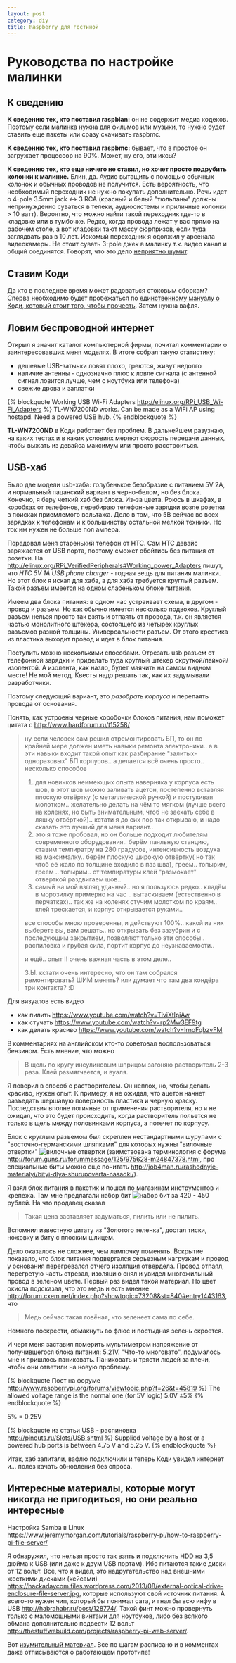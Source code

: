 ```yaml
---
layout: post
category: diy
title: Raspberry для гостиной
---
```


# Руководства по настройке малинки


## К сведению

**К сведению тех, кто поставил raspbian:** он не содержит медиа кодеков. Поэтому если малинка нужна для фильмов или музыки, то нужно будет ставить еще пакеты или сразу скачивать raspbmc.

**К сведению тех, кто поставил raspbmc:** бывает, что в простое он загружает процессор на 90%. Может, ну его, эти иксы?

<!--more-->

**К сведению тех, кто еще ничего не ставил, но хочет просто подрубить колонки к малинке.** Блин, да. Аудио вытащить с помощью обычных колонок и обычных проводов не получится. Есть вероятность, что необходимый переходник не нужно покупать дополнительно. Речь идет о 4-pole 3.5mm jack <-> 3 RCA (красный и белый "тюльпаны" должны непринужденно суваться в телеки, аудиосистемы и приличные колонки > 10 ватт). Вероятно, что можно найти такой переходник где-то в кладовке или в тумбочке. Редко, когда провода лежат у вас прямо на рабочем столе, а вот кладовки тают массу сюрпризов, если туда заглядвать раз в 10 лет. Искомый переходник я одолжил у арсенала видеокамеры.
Не стоит сувать 3-pole джек в малинку т.к. видео канал и общий соединятся. Говорят, что это дело [неприятно шумит][шум].

## Ставим Коди

Да кто в последнее время может радоваться стоковым сборкам? Сперва необходимо будет пробежаться по [единственному мануалу о Коди, который стоит того, чтобы прочесть][настройка коди]. Затем нужна вафля.


## Ловим беспроводной интернет

Открыл я значит каталог компьютерной фирмы, почитал комментарии о заинтересовавших меня моделях. В итоге собрал такую статистику:

- дешевые USB-затычки ловят плохо, греются, живут недолго
- наличие антенны - однозначно плюс к ловле сигнала (с антенной сигнал ловится лучше, чем с ноутбука или телефона)
- свежие дрова и заплатки

{% blockquote Working USB Wi-Fi Adapters http://elinux.org/RPi_USB_Wi-Fi_Adapters %}
TL-WN7200ND works. Can be made as a WiFi AP using hostapd. Need a powered USB hub.
{% endblockquote %}


**TL-WN7200ND** в Коди работает без проблем. В дальнейшем разузнаю, на каких тестах и в каких условиях меряют скорость передачи данных, чтобы выжать из девайса максимум или просто расстроиться.

## USB-xаб

Было две модели usb-хаба: голубенькое безобразие с питанием 5V 2A, и нормальный пацанский вариант в черно-белом, но без блока. Конечно, я беру четкий хаб без блока. Из-за цвета. Роюсь в шкафах, в коробках от телефонов, перебираю телефонные зарядки возле розетки в поисках приемлемого вольтажа. Дело в том, что 5В сейчас во всех зарядках к телефонам и к большинству остальной мелкой техники. Но ток им нужен не больше пол ампера.

Порадовал меня старенький телефон от HTC. Сам HTC девайс заряжается от USB порта, поэтому сможет обойтись без питания от розетки. На <http://elinux.org/RPi_VerifiedPeripherals#Working_power_Adapters> пишут, что *HTC 5V 1A USB phone charger* - годная вещь для питания малинки. Но этот блок я искал для хаба, а для хаба требуется круглый разъем. Такой разъем имеется на одном слабеньком блоке питания. 



Имеем два блока питания: в одном нас устраивает схема, в другом - провод и разъем. Но как обычно имеется несколько подвохов. Круглый разъем нельзя просто так взять и отпаять от провода, т.к. он является частью монолитного штекера, состоящего из четырех круглых разъемов разной толщины. Универсальности разъем. От этого крестика из пластика выходит провод и идет в блок питания. 

Поступить можно несколькими способами. Отрезать usb разъем от телефонной зарядки и приделать туда круглый штекер скруткой/пайкой/изолентой. А изолента, как назло, будет маячить на самом видном месте! Не мой метод. Квесты надо решать так, как их задумывали разработчики. 

Поэтому следующий вариант, это *разобрать корпуса* и перепаять провода от основания.

Понять, как устроены черные коробочки блоков питания, нам поможет цитата с <http://www.hardforum.ru/t15258/>

> ну если человек сам решил отремонтировать БП, то он по крайней мере должен иметь навыки ремонта электроники.. а в эти навыки входит такой опыт как разбирание "залитых-одноразовых" БП корпусов..
> а делается всё очень просто.. несколько способов
> 1) для новичков неимеющих опыта
> наверняка у корпуса есть шов, в этот шов можно заливать ацетон, постепенно вставляя плоскую отвёртку (с металлической ручкой) и постукивая молотком..
> желательно делать на чём то мягком (лучше всего на коленях, но быть внимательным, чтоб не заехать себе в ляшку отвёрткой).. кстати я до сих пор так открываю, и надо сказать это лучший для меня вариант..
> 2) это я тоже пробовал, но он больше подходит любителям современного оборудования..
> берём паяльную станцию, ставим темпиратру на 280 градусов, интенсивность воздуха на максималку..
> берём плоскую широкую отвёртку( но так чтоб её жало по толщине входило в паз шва), греем.. топырим, греем .. топырим..
> от темпиратуры клей "размокает" отверткой раздвигаем шов..
> 3) самый на мой взгляд удачный.. но я пользуюсь редко..
> кладём в морозилку примерно на час .. вытаскиваем (естественно в перчатках)..
> так же на коленях стучим молотком по краям.. клей трескается, и корпус открывается руками..
>
> все способы мною проверенны, и действуют 100%.. какой из них выберете вы, вам решать.. но открывать без зазубрин и с последующим закрытием, позволяют только эти способы.. распиловка и грубая сила, портит корпус до неузнаваемости..
>
> и ещё.. опыт !! очень важная часть в этом деле..
>
> З.Ы. кстати очень интересно, что он там собрался ремонтировать? ШИМ менять? или думает что там два кондёра три контакта? :D

Для визуалов есть видео

- как пилить <https://www.youtube.com/watch?v=TiviXtlpiAw>
- как стучать <https://www.youtube.com/watch?v=rp2Mw3EF9tg>
- как делать красиво <https://www.youtube.com/watch?v=lrnoFqbzvFM>

В комментариях на английском кто-то советовал воспользоваться бензином. Есть мнение, что можно

> В щель по кругу инсулиновым шприцом загоняю растворитель 2-3 раза. Клей размягчается, и вуаля.﻿

Я поверил в способ с растворителем. Он неплох, но, чтобы делать красиво, нужен опыт. К примеру, я не ожидал, что ацетон начнет разъедать шершавую поверхность пластика и черную краску. Последствия вполне логичные от применения растворителя, но я не ожидал, что это будет происходить, когда растворитель польется не только в щель между половинками корпуса, а потечет по корпусу.


Блок с круглым разъемом был скреплен нестандартными шурупами с "восточно-германскими шляпками" для которых нужны "вилочные отвертки" ![вилочные отвертки](http://i2.guns.ru/forums/icons/forum_pictures/005997/5997146.jpg "вилочные отвертки") (заимствована терминология с форума <http://forum.guns.ru/forummessage/125/975628-m24847378.html>, про специальные биты можно еще почитать <http://job4man.ru/rashodnyie-materialyi/bityi-dlya-shurupoverta-nasadki/>).


Я взял блок питания в пакетик и пошел по магазинам инструментов и крепежа. Там мне предлагали набор бит ![набор бит](http://i2.guns.ru/forums/icons/forum_pictures/005997/5997727.jpg "набор бит") за 420 - 450 рублей. 
На что продавец сказал

> Такая цена заставляет задуматься, пилить или не пилить.

Вспомнил известную цитату из "Золотого теленка", достал тиски, ножовку и биту с плоским шлицем.

Дело оказалось не сложнее, чем лампочку поменять. Вскрытие показало, что блок питания подвергался серьезным нагрузкам и провод у основания перегревался отчего изоляция отвердела. Провод отпаял, перегретую часть отрезал, изоляцию снял и увидел многожильный провод в зеленом цвете. Первый раз видел такой материал. Но цвет окисла подсказал, что это медь и есть мнение <http://forum.cxem.net/index.php?showtopic=73208&st=840#entry1443163>, что

> Медь сейчас такая говёная, что зеленеет сама по себе.

Немного поскрести, обмакнуть во флюс и постыдная зелень скроется. 


И черт меня заставил померить мультиметром напряжение от получившегося блока питания: 5.21V. "Что-то многовато", подумалось мне и пришлось паниковать. Паниковать и трясти людей за плечи, чтобы они ответили на новую проблему.

{% blockquote Пост на форуме http://www.raspberrypi.org/forums/viewtopic.php?f=26&t=45819 %}
The allowed voltage range is the normal one (for 5V logic) 5.0V ±5% 
{% endblockquote %}

5% = 0.25V

{% blockquote из статьи USB - распиновка http://pinouts.ru/Slots/USB.shtml %}
Supplied voltage by a host or a powered hub ports is between 4.75 V and 5.25 V.
{% endblockquote %}


Итак, хаб запитали, вафлю подключили и теперь Коди увидел интернет и... полез качать обновления без спроса.

## Интересные материалы, которые могут никогда не пригодиться, но они реально интересные

Настройка Samba в Linux <https://www.jeremymorgan.com/tutorials/raspberry-pi/how-to-raspberry-pi-file-server/>

Я обнаружил, что нельзя просто так взять и подключить HDD на 3,5 дюйма к USB (или даже к двум USB портам). Ибо питаются такие диски от 12 вольт. Всё, что я видел, это надругательство над внешними жесткими дисками (кейсами) <https://hackadaycom.files.wordpress.com/2013/08/external-optical-drive-enclosure-file-server.jpg>, которые используют свой источник питания.
А всего-то нужен чип, который бы понимал сата, и гнал бы всю инфу в USB <http://habrahabr.ru/post/128774/>. Такой финт можно провернуть только с маломощными винтами для ноутбуков, либо без всякого обмана дополнительно подвести 12 вольт <http://thestuffwebuild.com/projects/raspberry-pi-web-server/>.

Вот [изумительный материал][изумительный материал]. Все по шагам расписано и в комментах даже отписываются о работающем прототипе!

[изумительный материал]: http://ondevices.ru/tech/computers/sata-usb.html
[шум]: http://www.raspberrypi-spy.co.uk/2014/07/raspberry-pi-model-b-3-5mm-audiovideo-jack/
[настройка коди]: http://mymediaexperience.com/raspberry-pi-xbmc-with-raspbmc/


